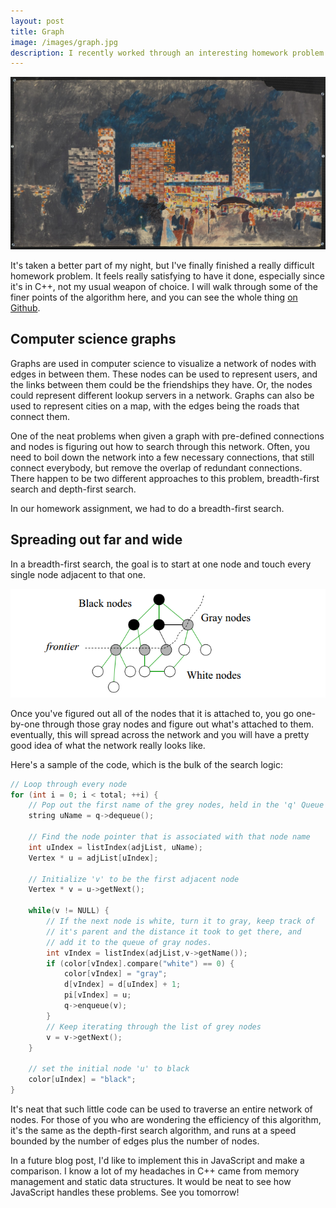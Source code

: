 ```yaml
---
layout: post
title: Graph
image: /images/graph.jpg
description: I recently worked through an interesting homework problem for breadth-first traversal of a binary tree. Take a look if you're interested in what graph traversal algorithms look like.
---
```


![](/images/graph.jpg)

It's taken a better part of my night, but I've finally finished a really difficult homework problem. It feels really satisfying to have it done, especially since it's in C++, not my usual weapon of choice. I will walk through some of the finer points of the algorithm here, and you can see the whole thing [on Github](https://github.com/jrpruit1).

## Computer science graphs

Graphs are used in computer science to visualize a network of nodes with edges in between them. These nodes can be used to represent users, and the links between them could be the friendships they have. Or, the nodes could represent different lookup servers in a network. Graphs can also be used to represent cities on a map, with the edges being the roads that connect them.

One of the neat problems when given a graph with pre-defined connections and nodes is figuring out how to search through this network. Often, you need to boil down the network into a few necessary connections, that still connect everybody, but remove the overlap of redundant connections. There happen to be two different approaches to this problem, breadth-first search and depth-first search.

In our homework assignment, we had to do a breadth-first search.

## Spreading out far and wide

In a breadth-first search, the goal is to start at one node and touch every single node adjacent to that one.

![](/images/binary_tree.png)

Once you've figured out all of the nodes that it is attached to, you go one-by-one through those gray nodes and figure out what's attached to them. eventually, this will spread across the network and you will have a pretty good idea of what the network really looks like.

Here's a sample of the code, which is the bulk of the search logic:

```C++
// Loop through every node
for (int i = 0; i < total; ++i) {
	// Pop out the first name of the grey nodes, held in the 'q' Queue
	string uName = q->dequeue();

	// Find the node pointer that is associated with that node name
	int uIndex = listIndex(adjList, uName);
	Vertex * u = adjList[uIndex];
	
	// Initialize 'v' to be the first adjacent node
	Vertex * v = u->getNext();

	while(v != NULL) {
		// If the next node is white, turn it to gray, keep track of
		// it's parent and the distance it took to get there, and
		// add it to the queue of gray nodes.
		int vIndex = listIndex(adjList,v->getName());
		if (color[vIndex].compare("white") == 0) {
			color[vIndex] = "gray";
			d[vIndex] = d[uIndex] + 1;
			pi[vIndex] = u;
			q->enqueue(v);
		}
		// Keep iterating through the list of grey nodes
		v = v->getNext();
	}

	// set the initial node 'u' to black
	color[uIndex] = "black";
}
```

It's neat that such little code can be used to traverse an entire network of nodes. For those of you who are wondering the efficiency of this algorithm, it's the same as the depth-first search algorithm, and runs at a speed bounded by the number of edges plus the number of nodes.

In a future blog post, I'd like to implement this in JavaScript and make a comparison. I know a lot of my headaches in C++ came from memory management and static data structures. It would be neat to see how JavaScript handles these problems. See you tomorrow!